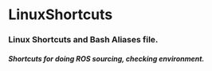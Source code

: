 # LinuxShortcuts

### Linux Shortcuts and Bash Aliases file.

##### Shortcuts for doing ROS sourcing, checking environment.
